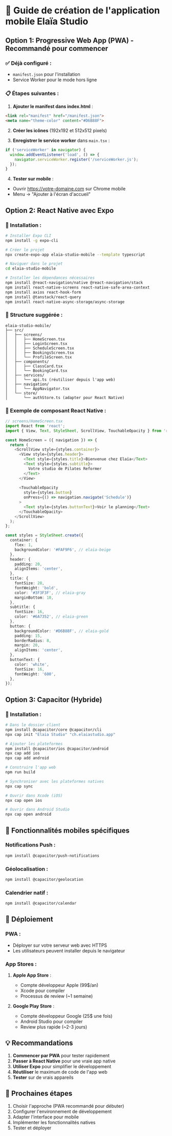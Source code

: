 # 📱 Guide de création de l'application mobile Elaïa Studio

## Option 1: Progressive Web App (PWA) - Recommandé pour commencer

### ✅ Déjà configuré :
- `manifest.json` pour l'installation
- Service Worker pour le mode hors ligne

### 📋 Étapes suivantes :

1. **Ajouter le manifest dans index.html** :
```html
<link rel="manifest" href="/manifest.json">
<meta name="theme-color" content="#D6B88F">
```

2. **Créer les icônes** (192x192 et 512x512 pixels)

3. **Enregistrer le service worker** dans `main.tsx` :
```typescript
if ('serviceWorker' in navigator) {
  window.addEventListener('load', () => {
    navigator.serviceWorker.register('/serviceWorker.js');
  });
}
```

4. **Tester sur mobile** :
- Ouvrir https://votre-domaine.com sur Chrome mobile
- Menu → "Ajouter à l'écran d'accueil"

## Option 2: React Native avec Expo

### 🚀 Installation :

```bash
# Installer Expo CLI
npm install -g expo-cli

# Créer le projet
npx create-expo-app elaia-studio-mobile --template typescript

# Naviguer dans le projet
cd elaia-studio-mobile

# Installer les dépendances nécessaires
npm install @react-navigation/native @react-navigation/stack
npm install react-native-screens react-native-safe-area-context
npm install axios react-hook-form
npm install @tanstack/react-query
npm install react-native-async-storage/async-storage
```

### 📁 Structure suggérée :

```
elaia-studio-mobile/
├── src/
│   ├── screens/
│   │   ├── HomeScreen.tsx
│   │   ├── LoginScreen.tsx
│   │   ├── ScheduleScreen.tsx
│   │   ├── BookingsScreen.tsx
│   │   └── ProfileScreen.tsx
│   ├── components/
│   │   ├── ClassCard.tsx
│   │   └── BookingCard.tsx
│   ├── services/
│   │   └── api.ts (réutiliser depuis l'app web)
│   ├── navigation/
│   │   └── AppNavigator.tsx
│   └── store/
│       └── authStore.ts (adapter pour React Native)
```

### 🎨 Exemple de composant React Native :

```typescript
// screens/HomeScreen.tsx
import React from 'react';
import { View, Text, StyleSheet, ScrollView, TouchableOpacity } from 'react-native';

const HomeScreen = ({ navigation }) => {
  return (
    <ScrollView style={styles.container}>
      <View style={styles.header}>
        <Text style={styles.title}>Bienvenue chez Elaïa</Text>
        <Text style={styles.subtitle}>
          Votre studio de Pilates Reformer
        </Text>
      </View>
      
      <TouchableOpacity 
        style={styles.button}
        onPress={() => navigation.navigate('Schedule')}
      >
        <Text style={styles.buttonText}>Voir le planning</Text>
      </TouchableOpacity>
    </ScrollView>
  );
};

const styles = StyleSheet.create({
  container: {
    flex: 1,
    backgroundColor: '#FAF9F6', // elaia-beige
  },
  header: {
    padding: 20,
    alignItems: 'center',
  },
  title: {
    fontSize: 28,
    fontWeight: 'bold',
    color: '#3F3F3F', // elaia-gray
    marginBottom: 10,
  },
  subtitle: {
    fontSize: 16,
    color: '#6A7352', // elaia-green
  },
  button: {
    backgroundColor: '#D6B88F', // elaia-gold
    padding: 15,
    borderRadius: 8,
    margin: 20,
    alignItems: 'center',
  },
  buttonText: {
    color: 'white',
    fontSize: 16,
    fontWeight: '600',
  },
});
```

## Option 3: Capacitor (Hybride)

### 🔧 Installation :

```bash
# Dans le dossier client
npm install @capacitor/core @capacitor/cli
npx cap init "Elaia Studio" "ch.elaiastudio.app"

# Ajouter les plateformes
npm install @capacitor/ios @capacitor/android
npx cap add ios
npx cap add android

# Construire l'app web
npm run build

# Synchroniser avec les plateformes natives
npx cap sync

# Ouvrir dans Xcode (iOS)
npx cap open ios

# Ouvrir dans Android Studio
npx cap open android
```

## 📱 Fonctionnalités mobiles spécifiques

### Notifications Push :
```bash
npm install @capacitor/push-notifications
```

### Géolocalisation :
```bash
npm install @capacitor/geolocation
```

### Calendrier natif :
```bash
npm install @capacitor/calendar
```

## 🚀 Déploiement

### PWA :
- Déployer sur votre serveur web avec HTTPS
- Les utilisateurs peuvent installer depuis le navigateur

### App Stores :
1. **Apple App Store** :
   - Compte développeur Apple (99$/an)
   - Xcode pour compiler
   - Processus de review (~1 semaine)

2. **Google Play Store** :
   - Compte développeur Google (25$ une fois)
   - Android Studio pour compiler
   - Review plus rapide (~2-3 jours)

## 💡 Recommandations

1. **Commencer par PWA** pour tester rapidement
2. **Passer à React Native** pour une vraie app native
3. **Utiliser Expo** pour simplifier le développement
4. **Réutiliser** le maximum de code de l'app web
5. **Tester** sur de vrais appareils

## 🎯 Prochaines étapes

1. Choisir l'approche (PWA recommandé pour débuter)
2. Configurer l'environnement de développement
3. Adapter l'interface pour mobile
4. Implémenter les fonctionnalités natives
5. Tester et déployer 